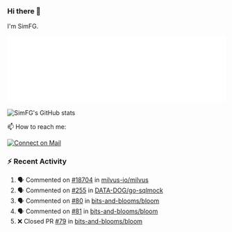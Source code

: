 ### Hi there 👋

I'm SimFG.

![Metrics](/metrics.plugin.followup.user.svg)

![SimFG's GitHub stats](https://github-readme-stats.vercel.app/api?username=SimFG&show_icons=true&theme=radical&count_private=true)

📫 How to reach me:

[![Connect on Mail](https://img.shields.io/badge/Ask%20me-anything-1abc9c.svg)](mailto:1142838399@qq.com)

### :zap: Recent Activity

<!--START_SECTION:activity-->
1. 🗣 Commented on [#18704](https://github.com/milvus-io/milvus/issues/18704) in [milvus-io/milvus](https://github.com/milvus-io/milvus)
2. 🗣 Commented on [#255](https://github.com/DATA-DOG/go-sqlmock/issues/255) in [DATA-DOG/go-sqlmock](https://github.com/DATA-DOG/go-sqlmock)
3. 🗣 Commented on [#80](https://github.com/bits-and-blooms/bloom/issues/80) in [bits-and-blooms/bloom](https://github.com/bits-and-blooms/bloom)
4. 🗣 Commented on [#81](https://github.com/bits-and-blooms/bloom/issues/81) in [bits-and-blooms/bloom](https://github.com/bits-and-blooms/bloom)
5. ❌ Closed PR [#79](https://github.com/bits-and-blooms/bloom/pull/79) in [bits-and-blooms/bloom](https://github.com/bits-and-blooms/bloom)
<!--END_SECTION:activity-->

